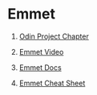 # Emmet

1. [Odin Project Chapter](https://www.theodinproject.com/lessons/node-path-intermediate-html-and-css-emmet)

2. [Emmet Video](https://www.youtube.com/watch?v=V8vizNQKtx0)

3. [Emmet Docs](https://docs.emmet.io/)

4. [Emmet Cheat Sheet](https://docs.emmet.io/cheat-sheet/)
